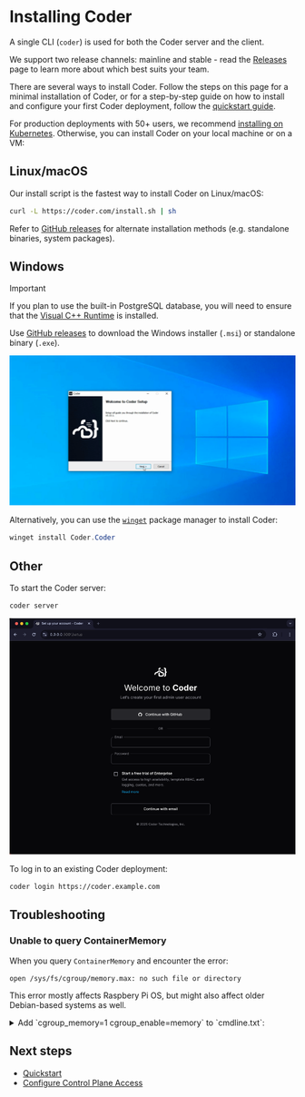# Installing Coder

A single CLI (`coder`) is used for both the Coder server and the client.

We support two release channels: mainline and stable - read the
[Releases](./releases.md) page to learn more about which best suits your team.

There are several ways to install Coder. Follow the steps on this page for a
minimal installation of Coder, or for a step-by-step guide on how to install and
configure your first Coder deployment, follow the
[quickstart guide](../tutorials/quickstart.md).

For production deployments with 50+ users, we recommend
[installing on Kubernetes](./kubernetes.md). Otherwise, you can install Coder on
your local machine or on a VM:

<div class="tabs">

## Linux/macOS

Our install script is the fastest way to install Coder on Linux/macOS:

```sh
curl -L https://coder.com/install.sh | sh
```

Refer to [GitHub releases](https://github.com/coder/coder/releases) for
alternate installation methods (e.g. standalone binaries, system packages).

## Windows

> [!IMPORTANT]
> If you plan to use the built-in PostgreSQL database, you will
> need to ensure that the
> [Visual C++ Runtime](https://learn.microsoft.com/en-US/cpp/windows/latest-supported-vc-redist#latest-microsoft-visual-c-redistributable-version)
> is installed.

Use [GitHub releases](https://github.com/coder/coder/releases) to download the
Windows installer (`.msi`) or standalone binary (`.exe`).

![Windows setup wizard](../images/install/windows-installer.png)

Alternatively, you can use the
[`winget`](https://learn.microsoft.com/en-us/windows/package-manager/winget/#use-winget)
package manager to install Coder:

```powershell
winget install Coder.Coder
```

## Other

<children></children>

</div>

To start the Coder server:

```sh
coder server
```

![Coder install](../images/screenshots/welcome-create-admin-user.png)

To log in to an existing Coder deployment:

```sh
coder login https://coder.example.com
```

## Troubleshooting

### Unable to query ContainerMemory

When you query `ContainerMemory` and encounter the error:

```shell
open /sys/fs/cgroup/memory.max: no such file or directory
```

This error mostly affects Raspbery Pi OS, but might also affect older Debian-based systems as well.

<details><summary>Add `cgroup_memory=1 cgroup_enable=memory` to `cmdline.txt`:</summary>

1. Confirm the list of existing cgroup controllers doesn't include `memory`:

   ```console
   $ cat /sys/fs/cgroup/cgroup.controllers
   cpuset cpu io pids

   $ cat /sys/fs/cgroup/cgroup.subtree_control
   cpuset cpu io pids
   ```

1. Add cgroup entries to `cmdline.txt` in `/boot/firmware` (or `/boot/` on older Pi OS releases):

   ```text
   cgroup_memory=1 cgroup_enable=memory
   ```

   You can use `sed` to add it to the file for you:

   ```bash
   sudo sed -i '$s/$/ cgroup_memory=1 cgroup_enable=memory/' /boot/firmware/cmdline.txt
   ```

1. Reboot:

   ```bash
   sudo reboot
   ```

1. Confirm that the list of cgroup controllers now includes `memory`:

   ```console
   $ cat /sys/fs/cgroup/cgroup.controllers
   cpuset cpu io memory pids

   $ cat /sys/fs/cgroup/cgroup.subtree_control
   cpuset cpu io memory pids
   ```

Read more about cgroup controllers in [The Linux Kernel](https://docs.kernel.org/admin-guide/cgroup-v2.html#controlling-controllers) documentation.

</details>

## Next steps

- [Quickstart](../tutorials/quickstart.md)
- [Configure Control Plane Access](../admin/setup/index.md)
